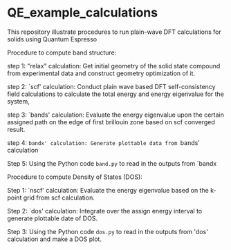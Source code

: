 # QE_example_calculations

This repository illustrate procedures to run plain-wave DFT calculations for solids using Quantum Espresso

Procedure to compute band structure:

step 1: "relax" calculation: Get initial geometry of the solid state compound from experimental data and construct geometry optimization of it.

step 2: `scf' calculation: Conduct plain wave based DFT self-consistency field calculations to calculate the total energy and energy eigenvalue for the system,

step 3: `bands' calculation: Evaluate the energy eigenvalue upon the certain assigned path on the edge of first brillouin zone based on scf converged result.

step 4: `bandx' calculation: Generate plottable data from `bands' calculation

Step 5: Using the Python code `band.py` to read in the outputs from `bandx

Procedure to compute Density of States (DOS):

Step 1: `nscf' calculation: Evaluate the energy eigenvalue based on the k-point grid from scf calculation.

Step 2: `dos' calculation: Integrate over the assign energy interval to generate plottable date of DOS.

Step 3: Using the Python code `dos.py` to read in the outputs from 'dos'
calculation and make a DOS plot.
